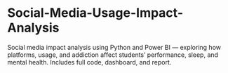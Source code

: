 # Social-Media-Usage-Impact-Analysis
Social media impact analysis using Python and Power BI — exploring how platforms, usage, and addiction affect students’ performance, sleep, and mental health. Includes full code, dashboard, and report.
